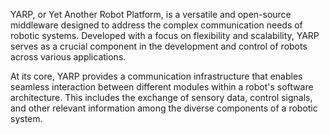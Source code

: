 YARP, or Yet Another Robot Platform, is a versatile and open-source middleware designed to address the complex communication needs of robotic systems. Developed with a focus on flexibility and scalability, YARP serves as a crucial component in the development and control of robots across various applications.

At its core, YARP provides a communication infrastructure that enables seamless interaction between different modules within a robot's software architecture. This includes the exchange of sensory data, control signals, and other relevant information among the diverse components of a robotic system.
